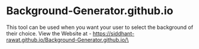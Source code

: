 # Background-Generator.github.io
This tool can be used when you want your user to select the background of their choice.
View the Website at - https://siddhant-rawat.github.io/Background-Generator.github.io/\
